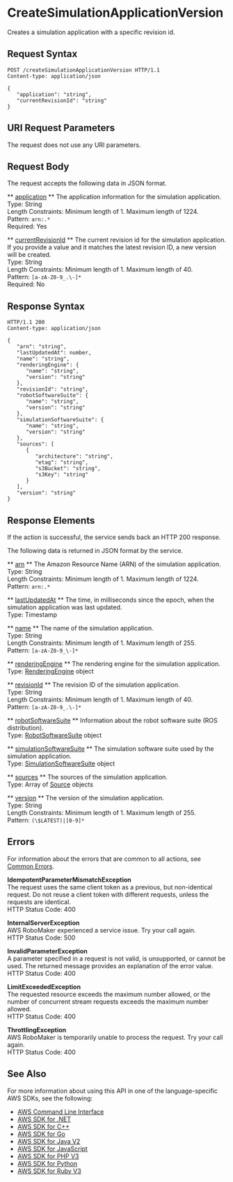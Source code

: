 # CreateSimulationApplicationVersion<a name="API_CreateSimulationApplicationVersion"></a>

Creates a simulation application with a specific revision id\.

## Request Syntax<a name="API_CreateSimulationApplicationVersion_RequestSyntax"></a>

```
POST /createSimulationApplicationVersion HTTP/1.1
Content-type: application/json

{
   "application": "string",
   "currentRevisionId": "string"
}
```

## URI Request Parameters<a name="API_CreateSimulationApplicationVersion_RequestParameters"></a>

The request does not use any URI parameters\.

## Request Body<a name="API_CreateSimulationApplicationVersion_RequestBody"></a>

The request accepts the following data in JSON format\.

 ** [application](#API_CreateSimulationApplicationVersion_RequestSyntax) **   <a name="robomaker-CreateSimulationApplicationVersion-request-application"></a>
The application information for the simulation application\.  
Type: String  
Length Constraints: Minimum length of 1\. Maximum length of 1224\.  
Pattern: `arn:.*`   
Required: Yes

 ** [currentRevisionId](#API_CreateSimulationApplicationVersion_RequestSyntax) **   <a name="robomaker-CreateSimulationApplicationVersion-request-currentRevisionId"></a>
The current revision id for the simulation application\. If you provide a value and it matches the latest revision ID, a new version will be created\.  
Type: String  
Length Constraints: Minimum length of 1\. Maximum length of 40\.  
Pattern: `[a-zA-Z0-9_.\-]*`   
Required: No

## Response Syntax<a name="API_CreateSimulationApplicationVersion_ResponseSyntax"></a>

```
HTTP/1.1 200
Content-type: application/json

{
   "arn": "string",
   "lastUpdatedAt": number,
   "name": "string",
   "renderingEngine": { 
      "name": "string",
      "version": "string"
   },
   "revisionId": "string",
   "robotSoftwareSuite": { 
      "name": "string",
      "version": "string"
   },
   "simulationSoftwareSuite": { 
      "name": "string",
      "version": "string"
   },
   "sources": [ 
      { 
         "architecture": "string",
         "etag": "string",
         "s3Bucket": "string",
         "s3Key": "string"
      }
   ],
   "version": "string"
}
```

## Response Elements<a name="API_CreateSimulationApplicationVersion_ResponseElements"></a>

If the action is successful, the service sends back an HTTP 200 response\.

The following data is returned in JSON format by the service\.

 ** [arn](#API_CreateSimulationApplicationVersion_ResponseSyntax) **   <a name="robomaker-CreateSimulationApplicationVersion-response-arn"></a>
The Amazon Resource Name \(ARN\) of the simulation application\.  
Type: String  
Length Constraints: Minimum length of 1\. Maximum length of 1224\.  
Pattern: `arn:.*` 

 ** [lastUpdatedAt](#API_CreateSimulationApplicationVersion_ResponseSyntax) **   <a name="robomaker-CreateSimulationApplicationVersion-response-lastUpdatedAt"></a>
The time, in milliseconds since the epoch, when the simulation application was last updated\.  
Type: Timestamp

 ** [name](#API_CreateSimulationApplicationVersion_ResponseSyntax) **   <a name="robomaker-CreateSimulationApplicationVersion-response-name"></a>
The name of the simulation application\.  
Type: String  
Length Constraints: Minimum length of 1\. Maximum length of 255\.  
Pattern: `[a-zA-Z0-9_\-]*` 

 ** [renderingEngine](#API_CreateSimulationApplicationVersion_ResponseSyntax) **   <a name="robomaker-CreateSimulationApplicationVersion-response-renderingEngine"></a>
The rendering engine for the simulation application\.  
Type: [RenderingEngine](API_RenderingEngine.md) object

 ** [revisionId](#API_CreateSimulationApplicationVersion_ResponseSyntax) **   <a name="robomaker-CreateSimulationApplicationVersion-response-revisionId"></a>
The revision ID of the simulation application\.  
Type: String  
Length Constraints: Minimum length of 1\. Maximum length of 40\.  
Pattern: `[a-zA-Z0-9_.\-]*` 

 ** [robotSoftwareSuite](#API_CreateSimulationApplicationVersion_ResponseSyntax) **   <a name="robomaker-CreateSimulationApplicationVersion-response-robotSoftwareSuite"></a>
Information about the robot software suite \(ROS distribution\)\.  
Type: [RobotSoftwareSuite](API_RobotSoftwareSuite.md) object

 ** [simulationSoftwareSuite](#API_CreateSimulationApplicationVersion_ResponseSyntax) **   <a name="robomaker-CreateSimulationApplicationVersion-response-simulationSoftwareSuite"></a>
The simulation software suite used by the simulation application\.  
Type: [SimulationSoftwareSuite](API_SimulationSoftwareSuite.md) object

 ** [sources](#API_CreateSimulationApplicationVersion_ResponseSyntax) **   <a name="robomaker-CreateSimulationApplicationVersion-response-sources"></a>
The sources of the simulation application\.  
Type: Array of [Source](API_Source.md) objects

 ** [version](#API_CreateSimulationApplicationVersion_ResponseSyntax) **   <a name="robomaker-CreateSimulationApplicationVersion-response-version"></a>
The version of the simulation application\.  
Type: String  
Length Constraints: Minimum length of 1\. Maximum length of 255\.  
Pattern: `(\$LATEST)|[0-9]*` 

## Errors<a name="API_CreateSimulationApplicationVersion_Errors"></a>

For information about the errors that are common to all actions, see [Common Errors](CommonErrors.md)\.

 **IdempotentParameterMismatchException**   
The request uses the same client token as a previous, but non\-identical request\. Do not reuse a client token with different requests, unless the requests are identical\.   
HTTP Status Code: 400

 **InternalServerException**   
AWS RoboMaker experienced a service issue\. Try your call again\.  
HTTP Status Code: 500

 **InvalidParameterException**   
A parameter specified in a request is not valid, is unsupported, or cannot be used\. The returned message provides an explanation of the error value\.  
HTTP Status Code: 400

 **LimitExceededException**   
The requested resource exceeds the maximum number allowed, or the number of concurrent stream requests exceeds the maximum number allowed\.   
HTTP Status Code: 400

 **ThrottlingException**   
AWS RoboMaker is temporarily unable to process the request\. Try your call again\.  
HTTP Status Code: 400

## See Also<a name="API_CreateSimulationApplicationVersion_SeeAlso"></a>

For more information about using this API in one of the language\-specific AWS SDKs, see the following:
+  [AWS Command Line Interface](https://docs.aws.amazon.com/goto/aws-cli/robomaker-2018-06-29/CreateSimulationApplicationVersion) 
+  [AWS SDK for \.NET](https://docs.aws.amazon.com/goto/DotNetSDKV3/robomaker-2018-06-29/CreateSimulationApplicationVersion) 
+  [AWS SDK for C\+\+](https://docs.aws.amazon.com/goto/SdkForCpp/robomaker-2018-06-29/CreateSimulationApplicationVersion) 
+  [AWS SDK for Go](https://docs.aws.amazon.com/goto/SdkForGoV1/robomaker-2018-06-29/CreateSimulationApplicationVersion) 
+  [AWS SDK for Java V2](https://docs.aws.amazon.com/goto/SdkForJavaV2/robomaker-2018-06-29/CreateSimulationApplicationVersion) 
+  [AWS SDK for JavaScript](https://docs.aws.amazon.com/goto/AWSJavaScriptSDK/robomaker-2018-06-29/CreateSimulationApplicationVersion) 
+  [AWS SDK for PHP V3](https://docs.aws.amazon.com/goto/SdkForPHPV3/robomaker-2018-06-29/CreateSimulationApplicationVersion) 
+  [AWS SDK for Python](https://docs.aws.amazon.com/goto/boto3/robomaker-2018-06-29/CreateSimulationApplicationVersion) 
+  [AWS SDK for Ruby V3](https://docs.aws.amazon.com/goto/SdkForRubyV3/robomaker-2018-06-29/CreateSimulationApplicationVersion) 